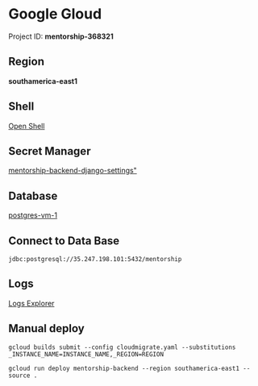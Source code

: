 # Google Gloud

Project ID: **mentorship-368321**

## Region

**southamerica-east1**

## Shell

[Open Shell](https://console.cloud.google.com/welcome?project=mentorship-368321&cloudshell=true)

## Secret Manager

[mentorship-backend-django-settings"](https://console.cloud.google.com/security/secret-manager/secret/mentorship-backend-django-settings/versions?project=mentorship-368321)

## Database

[postgres-vm-1](https://console.cloud.google.com/compute/instancesDetail/zones/southamerica-east1-b/instances/postgres-vm-1?project=mentorship-368321)

## Connect to Data Base

`jdbc:postgresql://35.247.198.101:5432/mentorship`

## Logs

[Logs Explorer](https://console.cloud.google.com/logs/query;project=mentorship-368321?project=mentorship-368321)

## Manual deploy

`gcloud builds submit --config cloudmigrate.yaml --substitutions _INSTANCE_NAME=INSTANCE_NAME,_REGION=REGION`

`gcloud run deploy mentorship-backend --region southamerica-east1 --source .`
